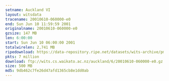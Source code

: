 ```yaml
---
setname: Auckland VI
layout: witsdata
tracename: 20010610-060000-e0
end: Sun Jun 10 11:59:59 2001
originalname: 20010610-060000-e0
gzsize: 147 MB
len: 6:00:00
start: Sun Jun 10 06:00:00 2001
totalwirelen: 2,741 MB
ripedownload: https://data-repository.ripe.net/datasets/wits-archive/pma/long/auck/6//20010610-060000-e0.gz
pkts: 7 million
download: ftp://wits.cs.waikato.ac.nz/auckland/6/20010610-060000-e0.gz
size: 500 MB
md5: 9db462c7fe26d47afd1365cb8e1dd0ab
---
```

